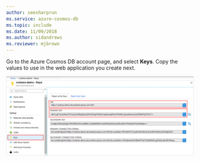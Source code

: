 ```yaml
---
author: seesharprun
ms.service: azure-cosmos-db
ms.topic: include
ms.date: 11/09/2018
ms.author: sidandrews
ms.reviewer: mjbrown
---
```

  Go to the Azure Cosmos DB account page, and select **Keys**. Copy the values to use in the web application you create next.

![Screenshot of the Azure portal with the Keys button highlighted on the Azure Cosmos DB account page](./media/cosmos-db-keys/copy-keys.png)
